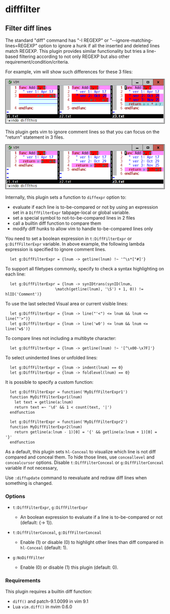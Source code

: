 # difffilter

## Filter diff lines

The standard "diff" command has "-I REGEXP" or
"--ignore-matching-lines=REGEXP" option to ignore a hunk if all the inserted
and deleted lines match REGEXP. This plugin provides similar functionality but
tries a line-based filtering according to not only REGEXP but also other
requirement/condition/criteria.

For example, vim will show such differences for these 3 files:

![sample1](sample1.png)

This plugin gets vim to ignore comment lines so that you can focus on the
"return" statement in 3 files.

![sample2](sample2.png)

Internally, this plugin sets a function to `diffexpr` option to:
* evaluate if each line is to-be-compared or not by using an expression
  set in a `DiffFilterExpr` tabpage-local or global variable.
* set a special symbol to not-to-be-compared lines in 2 files
* call a builtin diff function to compare them
* modify diff hunks to allow vim to handle to-be-compared lines only

You need to set a boolean expression in `t:DiffFilterExpr` or
`g:DiffFilterExpr` variable. In above example, the following lambda
expression is specified to ignore comment lines.
```
  let g:DiffFilterExpr = {lnum -> getline(lnum) !~ '^\s*["#]'}
```
To support all filetypes commonly, specify to check a syntax highlighting on
each line:
```
  let g:DiffFilterExpr = {lnum -> synIDtrans(synID(lnum,
                      \match(getline(lnum), '\S') + 1, 0)) != hlID('Comment')}
```
To use the last selected Visual area or current visible lines:
```
  let g:DiffFilterExpr = {lnum -> line("'<") <= lnum && lnum <= line("'>")}
  let g:DiffFilterExpr = {lnum -> line('w0') <= lnum && lnum <= line('w$')}
```
To compare lines not including a multibyte character:
```
  let g:DiffFilterExpr = {lnum -> getline(lnum) !~ '[^\x00-\x7F]'}
```
To select unindented lines or unfolded lines:
```
  let g:DiffFilterExpr = {lnum -> indent(lnum) == 0}
  let g:DiffFilterExpr = {lnum -> foldlevel(lnum) == 0}
```
It is possible to specify a custom function:
```
  let g:DiffFilterExpr = function('MyDiffFilterExpr1')
  function MyDiffFilterExpr1(lnum)
    let text = getline(a:lnum)
    return text =~ '\d' && 1 < count(text, '|')
  endfunction
```
```
  let g:DiffFilterExpr = function('MyDiffFilterExpr2')
  function MyDiffFilterExpr2(lnum)
    return getline(a:lnum - 1)[0] = '{' && getline(a:lnum + 1)[0] = '}'
  endfunction
```
As a default, this plugin sets `hl-Conceal` to visualize which line is not
diff compared and conceal them. To hide those lines, use `conceallevel` and
`concealcursor` options. Disable `t:DiffFilterConceal` or
`g:DiffFilterConceal` variable if not necessary,

Use `:diffupdate` command to reevaluate and redraw diff lines when something
is changed.

### Options

* `t:DiffFilterExpr`, `g:DiffFilterExpr`
  * An boolean expression to evaluate if a line is to-be-compared or not
    (default: {-> 1}).

* `t:DiffFilterConceal`, `g:DiffFilterConceal`
  * Enable (1) or disable (0) to highlight other lines than diff compared in
    `hl-Conceal` (default: 1).

* `g:NoDiffFilter`
  * Enable (0) or disable (1) this plugin (default: 0).

### Requirements

This plugin requires a builtin diff function:
* `diff()` and patch-9.1.0099 in vim 9.1
* Lua `vim.diff()` in nvim 0.6.0
